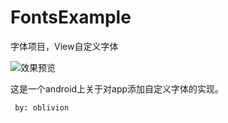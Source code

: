 FontsExample
============

字体项目，View自定义字体


<img src="https://raw.githubusercontent.com/obliviosn/FontsExample/master/%E9%A2%84%E8%A7%88%E5%9B%BE.png" class="relate-img" alt="效果预览" title="字体">

这是一个android上关于对app添加自定义字体的实现。

     by: oblivion

